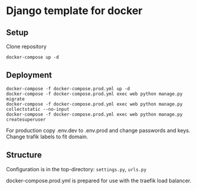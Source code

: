 # Django template for docker

## Setup

Clone repository

```
docker-compose up -d 
```

## Deployment

```
docker-compose -f docker-compose.prod.yml up -d
docker-compose -f docker-compose.prod.yml exec web python manage.py migrate
docker-compose -f docker-compose.prod.yml exec web python manage.py collectstatic --no-input
docker-compose -f docker-compose.prod.yml exec web python manage.py createsuperuser
```


For production copy .env.dev to .env.prod and change passwords and keys.
Change trafik labels to fit domain.


## Structure
Configuration is in the top-directory: `settings.py`, `urls.py`

docker-compose.prod.yml is prepared for use with the traefik load balancer.


